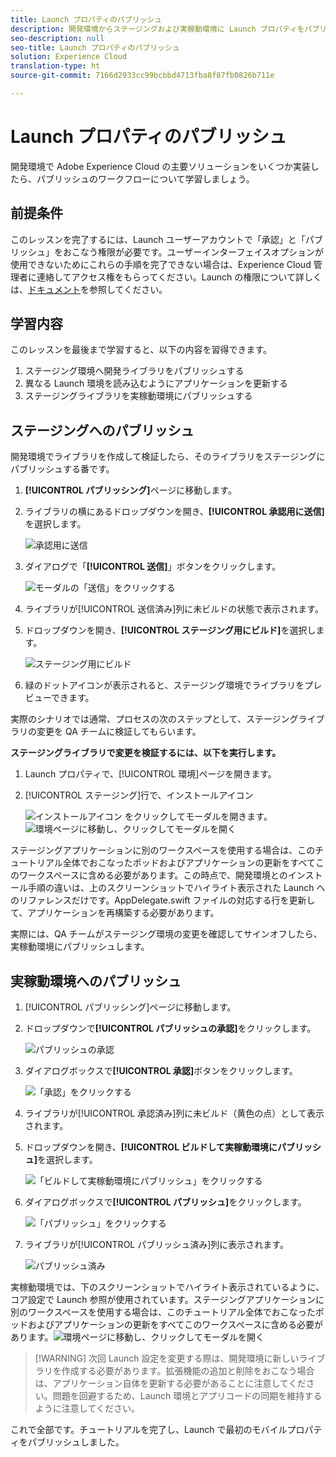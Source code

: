 ```yaml
---
title: Launch プロパティのパブリッシュ
description: 開発環境からステージングおよび実稼動環境に Launch プロパティをパブリッシュする方法について説明します。このレッスンは、「Launch を使用したモバイル iOS Swift アプリケーションでの Experience Cloud の実装」チュートリアルの一部です。
seo-description: null
seo-title: Launch プロパティのパブリッシュ
solution: Experience Cloud
translation-type: ht
source-git-commit: 7166d2933cc99bcbbd4713fba8f87fb0826b711e

---
```



# Launch プロパティのパブリッシュ

開発環境で Adobe Experience Cloud の主要ソリューションをいくつか実装したら、パブリッシュのワークフローについて学習しましょう。

## 前提条件

このレッスンを完了するには、Launch ユーザーアカウントで「承認」と「パブリッシュ」をおこなう権限が必要です。ユーザーインターフェイスオプションが使用できないためにこれらの手順を完了できない場合は、Experience Cloud 管理者に連絡してアクセス権をもらってください。Launch の権限について詳しくは、[ドキュメント](https://docs.adobe.com/content/help/ja-JP/launch/using/reference/admin/user-permissions.html)を参照してください。

## 学習内容

このレッスンを最後まで学習すると、以下の内容を習得できます。

1. ステージング環境へ開発ライブラリをパブリッシュする
1. 異なる Launch 環境を読み込むようにアプリケーションを更新する
1. ステージングライブラリを実稼動環境にパブリッシュする

## ステージングへのパブリッシュ

開発環境でライブラリを作成して検証したら、そのライブラリをステージングにパブリッシュする番です。

1. **[!UICONTROL パブリッシング]**&#x200B;ページに移動します。

1. ライブラリの横にあるドロップダウンを開き、**[!UICONTROL 承認用に送信]**&#x200B;を選択します。

   ![承認用に送信](images/mobile-publishing-submitForApproval.png)

1. ダイアログで「**[!UICONTROL 送信]**」ボタンをクリックします。

   ![モーダルの「送信」をクリックする](images/mobile-publishing-submit.png)

1. ライブラリが[!UICONTROL 送信済み]列に未ビルドの状態で表示されます。

1. ドロップダウンを開き、**[!UICONTROL ステージング用にビルド]**&#x200B;を選択します。

   ![ステージング用にビルド](images/mobile-publishing-buildForStaging.png)
1. 緑のドットアイコンが表示されると、ステージング環境でライブラリをプレビューできます。

実際のシナリオでは通常、プロセスの次のステップとして、ステージングライブラリの変更を QA チームに検証してもらいます。

**ステージングライブラリで変更を検証するには、以下を実行します。**

1. Launch プロパティで、[!UICONTROL 環境]ページを開きます。

1. [!UICONTROL ステージング]行で、インストールアイコン

   ![インストールアイコン](images/mobile-launch-installIcon.png) をクリックしてモーダルを開きます。
   ![環境ページに移動し、クリックしてモーダルを開く](images/ios/swift/mobile-publishing-getStagingCode.png)

ステージングアプリケーションに別のワークスペースを使用する場合は、このチュートリアル全体でおこなったポッドおよびアプリケーションの更新をすべてこのワークスペースに含める必要があります。この時点で、開発環境とのインストール手順の違いは、上のスクリーンショットでハイライト表示された Launch へのリファレンスだけです。AppDelegate.swift ファイルの対応する行を更新して、アプリケーションを再構築する必要があります。

実際には、QA チームがステージング環境の変更を確認してサインオフしたら、実稼動環境にパブリッシュします。

## 実稼動環境へのパブリッシュ

1. [!UICONTROL パブリッシング]ページに移動します。

1. ドロップダウンで&#x200B;**[!UICONTROL パブリッシュの承認]**&#x200B;をクリックします。

   ![パブリッシュの承認](images/mobile-publishing-approveForPublishing.png)

1. ダイアログボックスで&#x200B;**[!UICONTROL 承認]**&#x200B;ボタンをクリックします。

   ![「承認」をクリックする](images/mobile-publishing-approve.png)

1. ライブラリが[!UICONTROL 承認済み]列に未ビルド（黄色の点）として表示されます。

1. ドロップダウンを開き、**[!UICONTROL ビルドして実稼動環境にパブリッシュ]**&#x200B;を選択します。

   ![「ビルドして実稼動環境にパブリッシュ」をクリックする](images/mobile-publishing-buildAndPublishToProduction.png)

1. ダイアログボックスで&#x200B;**[!UICONTROL パブリッシュ]**&#x200B;をクリックします。

   ![「パブリッシュ」をクリックする](images/mobile-publishing-publish.png)

1. ライブラリが[!UICONTROL パブリッシュ済み]列に表示されます。

   ![パブリッシュ済み](images/mobile-publishing-published.png)

実稼動環境では、下のスクリーンショットでハイライト表示されているように、コア設定で Launch 参照が使用されています。ステージングアプリケーションに別のワークスペースを使用する場合は、このチュートリアル全体でおこなったポッドおよびアプリケーションの更新をすべてこのワークスペースに含める必要があります。![環境ページに移動し、クリックしてモーダルを開く](images/ios/swift/mobile-publishing-getProductionCode.png)

>[!WARNING] 次回 Launch 設定を変更する際は、開発環境に新しいライブラリを作成する必要があります。拡張機能の追加と削除をおこなう場合は、アプリケーション自体を更新する必要があることに注意してください。問題を回避するため、Launch 環境とアプリコードの同期を維持するように注意してください。

これで全部です。チュートリアルを完了し、Launch で最初のモバイルプロパティをパブリッシュしました。